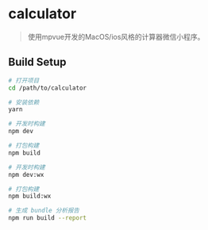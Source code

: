 # calculator

> 使用mpvue开发的MacOS/ios风格的计算器微信小程序。

## Build Setup

``` bash
# 打开项目
cd /path/to/calculator

# 安装依赖
yarn

# 开发时构建
npm dev

# 打包构建
npm build

# 开发时构建
npm dev:wx

# 打包构建
npm build:wx

# 生成 bundle 分析报告
npm run build --report
```

